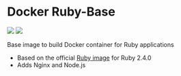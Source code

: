 # Docker Ruby-Base

[![](https://images.microbadger.com/badges/image/zeroc0d3/ruby-base:2.4.1.svg)](https://microbadger.com/images/zeroc0d3/ruby-base:2.4.1 "Layers") [![](https://images.microbadger.com/badges/version/zeroc0d3/ruby-base:2.4.1.svg)](https://microbadger.com/images/zeroc0d3/ruby-base:2.4.1 "2.4.1")

Base image to build Docker container for Ruby applications

- Based on the official [Ruby image](https://hub.docker.com/_/ruby/) for Ruby 2.4.0
- Adds Nginx and Node.js

